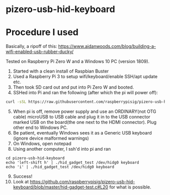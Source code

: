 # pizero-usb-hid-keyboard

# Procedure I used

Basically, a ripoff of this: https://www.aidanwoods.com/blog/building-a-wifi-enabled-usb-rubber-ducky/

Tested on Raspberry Pi Zero W and a Windows 10 PC (version 1809).

1. Started with a clean install of Raspbian Buster
2. Used a Raspberry Pi 3 to setup wifi/keyboard/enable SSH/apt update etc.
3. Then took SD card out and put into Pi Zero W and booted.
4. SSHed into Pi and ran the following (after which the pi will power off):

```sh
curl -sSL https://raw.githubusercontent.com/raspberrypisig/pizero-usb-hid-keyboard/master/install.sh | sudo bash -
```
5. When pi is off, remove power supply and use an ORDINARY(not OTG cable) microUSB to USB cable and plug it in to the USB connector marked
USB on the board(the one next to the HDMI connector). Plug other end to Windows PC.
6. Be patient, eventually Windows sees it as a Generic USB keyboard (ignore device malformed warnings)
7. On Windows, open notepad
8. Using another computer, I ssh'd into pi and ran 

```
cd pizero-usb-hid-keyboard
echo 'left-shift h' | ./hid_gadget_test /dev/hidg0 keyboard
echo 'i' | ./hid_gadget_test /dev/hidg0 keyboard
```
9. Success!
10. Look at https://github.com/raspberrypisig/pizero-usb-hid-keyboard/blob/master/hid-gadget-test.c#L20 for what is possible.
